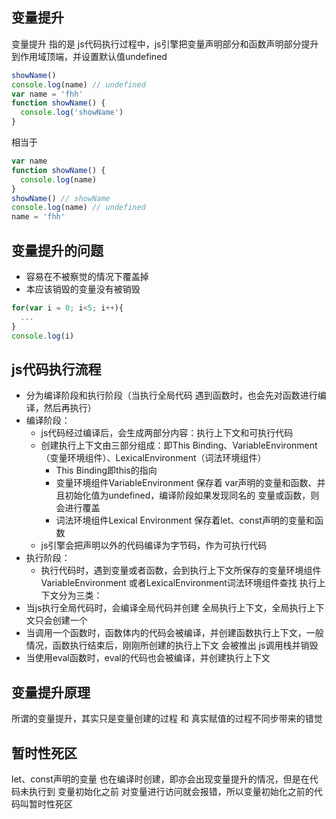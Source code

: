## 变量提升
变量提升 指的是 js代码执行过程中，js引擎把变量声明部分和函数声明部分提升到作用域顶端，并设置默认值undefined
```js
showName()
console.log(name) // undefined
var name = 'fhh'
function showName() {
  console.log('showName')
}
```
相当于
```js
var name
function showName() {
  console.log(name)
}
showName() // showName
console.log(name) // undefined
name = 'fhh'
```
## 变量提升的问题
+ 容易在不被察觉的情况下覆盖掉
+ 本应该销毁的变量没有被销毁
```js
for(var i = 0; i<5; i++){
  ...
}
console.log(i)
```

## js代码执行流程
+ 分为编译阶段和执行阶段（当执行全局代码 遇到函数时，也会先对函数进行编译，然后再执行）
+ 编译阶段：
  + js代码经过编译后，会生成两部分内容：执行上下文和可执行代码
  + 创建执行上下文由三部分组成：即This Binding、VariableEnvironment（变量环境组件）、LexicalEnvironment（词法环境组件）
    + This Binding即this的指向
    + 变量环境组件VariableEnvironment 保存着 var声明的变量和函数、并且初始化值为undefined，编译阶段如果发现同名的 变量或函数，则会进行覆盖
    + 词法环境组件Lexical Environment 保存着let、const声明的变量和函数
  + js引擎会把声明以外的代码编译为字节码，作为可执行代码
+ 执行阶段：
  + 执行代码时，遇到变量或者函数，会到执行上下文所保存的变量环境组件VariableEnvironment 或者LexicalEnvironment词法环境组件查找
执行上下文分为三类：
+ 当js执行全局代码时，会编译全局代码并创建 全局执行上下文，全局执行上下文只会创建一个
+ 当调用一个函数时，函数体内的代码会被编译，并创建函数执行上下文，一般情况，函数执行结束后，刚刚所创建的执行上下文 会被推出 js调用栈并销毁
+ 当使用eval函数时，eval的代码也会被编译，并创建执行上下文
## 变量提升原理
所谓的变量提升，其实只是变量创建的过程 和 真实赋值的过程不同步带来的错觉
## 暂时性死区
let、const声明的变量 也在编译时创建，即亦会出现变量提升的情况，但是在代码未执行到 变量初始化之前 对变量进行访问就会报错，所以变量初始化之前的代码叫暂时性死区


